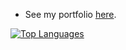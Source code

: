 



 
 
 - See my portfolio [here](https://munene-portfolio.web.app/).
 
 
 
 
 
 
 
<!--  
  [![Munene's GitHub stats](https://github-readme-stats.vercel.app/api?username=johnmunene&theme=radical&show_icons=true)](https://github.com/anuraghazra/github-readme-stats)

  [![Top Langs](https://github-readme-stats.vercel.app/api/top-langs/?username=JohnMunene&theme=radical&show_icons=true)](https://github.com/anuraghazra/github-readme-stats)
 -->
[![Top Languages](https://github-readme-stats.vercel.app/api/top-langs/?username=johnmunene&theme=radical)](https://github.com/johnmunene)
